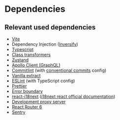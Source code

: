 # Dependencies

## Relevant used dependencies

- [Vite](https://github.com/vitejs/vite)
- Dependency Injection ([Inversify](https://github.com/inversify/InversifyJS))
- [Typescript](https://www.typescriptlang.org)
- [Class transformers](https://github.com/typestack/class-transformer)
- [Zustand](https://github.com/pmndrs/zustand)
- [Apollo Client (GraphQL)](https://github.com/apollographql/apollo-client)
- [Commitlint](docs/comitlint.md) (with [conventional commits](https://www.conventionalcommits.org/en/v1.0.0/) config)
- [Vanilla extract](https://vanilla-extract.style/)
- [ESLint](https://eslint.org) (with TypeScript config)
- [Prettier](https://prettier.io)
- [Error boundary](docs/error_boundary.md)
- [react-i18next](docs/i18next.md) ([i18next react official documentation](https://react.i18next.com/))
- [Development proxy server](docs/dev_proxy.md)
- [React Router 6](https://reactrouter.com/en/main)
- [Sentry](https://sentry.io/welcome/)